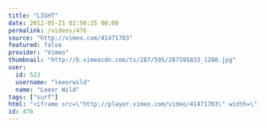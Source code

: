 ```yaml
---
title: "LIGHT"
date: 2012-05-21 02:50:25 00:00
permalink: /videos/476
source: "http://vimeo.com/41471703"
featured: false
provider: "Vimeo"
thumbnail: "http://b.vimeocdn.com/ts/287/595/287595833_1280.jpg"
user:
  id: 523
  username: "leeorwild"
  name: "Leeor Wild"
tags: ["surf"]
html: "<iframe src=\"http://player.vimeo.com/video/41471703\" width=\"1280\" height=\"720\" frameborder=\"0\" webkitallowfullscreen mozallowfullscreen allowfullscreen></iframe>"
id: 476
---
```


